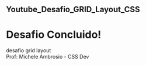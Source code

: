 ## Youtube_Desafio_GRID_Layout_CSS

# Desafio Concluido!

desafio grid layout <br>
Prof: Michele Ambrosio - CSS Dev
